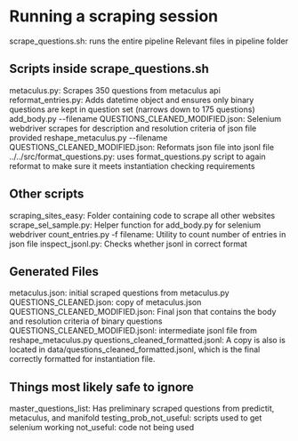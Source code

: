 # Running a scraping session
scrape_questions.sh: runs the entire pipeline
Relevant files in pipeline folder

## Scripts inside scrape_questions.sh
metaculus.py: Scrapes 350 questions from metaculus api
reformat_entries.py:  Adds datetime object and ensures only binary questions are kept in question set (narrows down to 175 questions)
add_body.py --filename QUESTIONS_CLEANED_MODIFIED.json:   Selenium webdriver scrapes for description and resolution criteria of json file provided
reshape_metaculus.py --filename QUESTIONS_CLEANED_MODIFIED.json:  Reformats json file into jsonl file
../../src/format_questions.py: uses format_questions.py script to again reformat to make sure it meets instantiation checking requirements
## Other scripts
scraping_sites_easy:  Folder containing code to scrape all other websites
scrape_sel_sample.py: Helper function for add_body.py for selenium webdriver
count_entries.py -f filename: Utility to count number of entries in json file
inspect_jsonl.py: Checks whether jsonl in correct format

## Generated Files
metaculus.json: initial scraped questions from metaculus.py
QUESTIONS_CLEANED.json: copy of metaculus.json
QUESTIONS_CLEANED_MODIFIED.json: Final json that contains the body and resolution criteria of binary questions
QUESTIONS_CLEANED_MODIFIED.jsonl: intermediate jsonl file from reshape_metaculus.py 
questions_cleaned_formatted.jsonl:  A copy is also is located in data/questions_cleaned_formatted.jsonl, which is the final correctly formatted for instantiation file.

## Things most likely safe to ignore
master_questions_list:  Has preliminary scraped questions from predictit, metaculus, and manifold
testing_prob_not_useful:  scripts used to get selenium working
not_useful:  code not being used